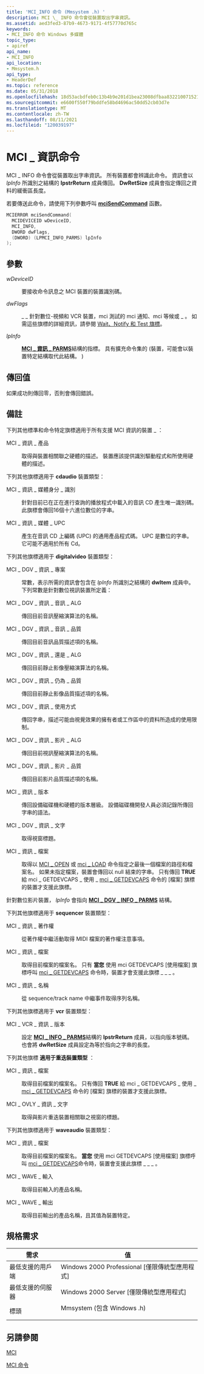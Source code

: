 ```yaml
---
title: 'MCI_INFO 命令 (Mmsystem .h) '
description: MCI \_ INFO 命令會從裝置取出字串資訊。
ms.assetid: aed3fed3-87b9-4673-9171-4f57770d765c
keywords:
- MCI_INFO 命令 Windows 多媒體
topic_type:
- apiref
api_name:
- MCI_INFO
api_location:
- Mmsystem.h
api_type:
- HeaderDef
ms.topic: reference
ms.date: 05/31/2018
ms.openlocfilehash: 18d53acbdfeb0c13b4b9e201d1bea23008dfbaa83221007152181fe685d09957
ms.sourcegitcommit: e6600f550f79bddfe58bd4696ac50dd52cb03d7e
ms.translationtype: MT
ms.contentlocale: zh-TW
ms.lasthandoff: 08/11/2021
ms.locfileid: "120039197"
---
```

# <a name="mci_info-command"></a>MCI \_ 資訊命令

MCI \_ INFO 命令會從裝置取出字串資訊。 所有裝置都會辨識此命令。 資訊會以 *lpInfo* 所識別之結構的 **lpstrReturn** 成員傳回。 **DwRetSize** 成員會指定傳回之資料的緩衝區長度。

若要傳送此命令，請使用下列參數呼叫 [**mciSendCommand**](/previous-versions//dd757160(v=vs.85)) 函數。


```C++
MCIERROR mciSendCommand(
  MCIDEVICEID wDeviceID, 
  MCI_INFO, 
  DWORD dwFlags, 
  (DWORD) (LPMCI_INFO_PARMS) lpInfo
);
```



## <a name="parameters"></a>參數

<dl> <dt>

<span id="wDeviceID"></span><span id="wdeviceid"></span><span id="WDEVICEID"></span>*wDeviceID*
</dt> <dd>

要接收命令訊息之 MCI 裝置的裝置識別碼。

</dd> <dt>

<span id="dwFlags"></span><span id="dwflags"></span><span id="DWFLAGS"></span>*dwFlags*
</dt> <dd>

\_ \_ 針對數位-視頻和 VCR 裝置，mci 測試的 mci 通知、mci 等候或 \_ 。 如需這些旗標的詳細資訊，請參閱 [Wait、Notify 和 Test 旗標](the-wait-notify-and-test-flags.md)。

</dd> <dt>

<span id="lpInfo"></span><span id="lpinfo"></span><span id="LPINFO"></span>*lpInfo*
</dt> <dd>

[**MCI \_ 資訊 \_ PARMS**](mci-info-parms.md)結構的指標。 具有擴充命令集的 (裝置，可能會以裝置特定結構取代此結構。 ) 

</dd> </dl>

## <a name="return-value"></a>傳回值

如果成功則傳回零，否則會傳回錯誤。

## <a name="remarks"></a>備註

下列其他標準和命令特定旗標適用于所有支援 MCI 資訊的裝置 \_ ：

<dl> <dt>

<span id="MCI_INFO_PRODUCT"></span><span id="mci_info_product"></span>MCI \_ 資訊 \_ 產品
</dt> <dd>

取得與裝置相關聯之硬體的描述。 裝置應該提供識別驅動程式和所使用硬體的描述。

</dd> </dl>

下列其他旗標適用于 **cdaudio** 裝置類型：

<dl> <dt>

<span id="MCI_INFO_MEDIA_IDENTITY"></span><span id="mci_info_media_identity"></span>MCI \_ 資訊 \_ 媒體身分 \_ 識別
</dt> <dd>

針對目前已在正在進行查詢的播放程式中載入的音訊 CD 產生唯一識別碼。 此旗標會傳回16個十六進位數位的字串。

</dd> <dt>

<span id="MCI_INFO_MEDIA_UPC"></span><span id="mci_info_media_upc"></span>MCI \_ 資訊 \_ 媒體 \_ UPC
</dt> <dd>

產生在音訊 CD 上編碼 (UPC) 的通用產品程式碼。 UPC 是數位的字串。 它可能不適用於所有 Cd。

</dd> </dl>

下列其他旗標適用于 **digitalvideo** 裝置類型：

<dl> <dt>

<span id="MCI_DGV_INFO_ITEM"></span><span id="mci_dgv_info_item"></span>MCI \_ DGV \_ 資訊 \_ 專案
</dt> <dd>

常數，表示所需的資訊會包含在 *lpInfo* 所識別之結構的 **dwItem** 成員中。 下列常數是針對數位視訊裝置所定義：

</dd> <dt>

<span id="MCI_DGV_INFO_AUDIO_ALG"></span><span id="mci_dgv_info_audio_alg"></span>MCI \_ DGV \_ 資訊 \_ 音訊 \_ ALG
</dt> <dd>

傳回目前音訊壓縮演算法的名稱。

</dd> <dt>

<span id="MCI_DGV_INFO_AUDIO_QUALITY"></span><span id="mci_dgv_info_audio_quality"></span>MCI \_ DGV \_ 資訊 \_ 音訊 \_ 品質
</dt> <dd>

傳回目前音訊品質描述項的名稱。

</dd> <dt>

<span id="MCI_DGV_INFO_STILL_ALG"></span><span id="mci_dgv_info_still_alg"></span>MCI \_ DGV \_ 資訊 \_ 還是 \_ ALG
</dt> <dd>

傳回目前靜止影像壓縮演算法的名稱。

</dd> <dt>

<span id="MCI_DGV_INFO_STILL_QUALITY"></span><span id="mci_dgv_info_still_quality"></span>MCI \_ DGV \_ 資訊 \_ 仍為 \_ 品質
</dt> <dd>

傳回目前靜止影像品質描述項的名稱。

</dd> <dt>

<span id="MCI_DGV_INFO_USAGE"></span><span id="mci_dgv_info_usage"></span>MCI \_ DGV \_ 資訊 \_ 使用方式
</dt> <dd>

傳回字串，描述可能由視覺效果的擁有者或工作區中的資料所造成的使用限制。

</dd> <dt>

<span id="MCI_DGV_INFO_VIDEO_ALG"></span><span id="mci_dgv_info_video_alg"></span>MCI \_ DGV \_ 資訊 \_ 影片 \_ ALG
</dt> <dd>

傳回目前視訊壓縮演算法的名稱。

</dd> <dt>

<span id="MCI_DGV_INFO_VIDEO_QUALITY"></span><span id="mci_dgv_info_video_quality"></span>MCI \_ DGV \_ 資訊 \_ 影片 \_ 品質
</dt> <dd>

傳回目前影片品質描述項的名稱。

</dd> <dt>

<span id="MCI_INFO_VERSION"></span><span id="mci_info_version"></span>MCI \_ 資訊 \_ 版本
</dt> <dd>

傳回設備磁碟機和硬體的版本層級。 設備磁碟機開發人員必須記錄所傳回字串的語法。

</dd> <dt>

<span id="MCI_DGV_INFO_TEXT"></span><span id="mci_dgv_info_text"></span>MCI \_ DGV \_ 資訊 \_ 文字
</dt> <dd>

取得視窗標題。

</dd> <dt>

<span id="MCI_INFO_FILE"></span><span id="mci_info_file"></span>MCI \_ 資訊 \_ 檔案
</dt> <dd>

取得以 [MCI \_ OPEN](mci-open.md) 或 [mci \_ LOAD](mci-load.md) 命令指定之最後一個檔案的路徑和檔案名。 如果未指定檔案，裝置會傳回以 null 結束的字串。 只有傳回 **TRUE** 給 mci \_ GETDEVCAPS \_ 使用 \_ [mci \_ GETDEVCAPS](mci-getdevcaps.md) 命令的 [檔案] 旗標的裝置才支援此旗標。

</dd> </dl>

針對數位影片裝置， *lpInfo* 會指向 [**MCI \_ DGV \_ INFO \_ PARMS**](/windows/desktop/api/Digitalv/ns-digitalv-mci_dgv_info_parmsa) 結構。

下列其他旗標適用于 **sequencer** 裝置類型：

<dl> <dt>

<span id="MCI_INFO_COPYRIGHT"></span><span id="mci_info_copyright"></span>MCI \_ 資訊 \_ 著作權
</dt> <dd>

從著作權中繼活動取得 MIDI 檔案的著作權注意事項。

</dd> <dt>

<span id="MCI_INFO_FILE"></span><span id="mci_info_file"></span>MCI \_ 資訊 \_ 檔案
</dt> <dd>

取得目前檔案的檔案名。 只有 **當您** 使用 mci GETDEVCAPS [使用檔案] 旗標呼叫 [mci \_ GETDEVCAPS](mci-getdevcaps.md) 命令時，裝置才會支援此旗標 \_ \_ \_ 。

</dd> <dt>

<span id="MCI_INFO_NAME"></span><span id="mci_info_name"></span>MCI \_ 資訊 \_ 名稱
</dt> <dd>

從 sequence/track name 中繼事件取得序列名稱。

</dd> </dl>

下列其他旗標適用于 **vcr** 裝置類型：

<dl> <dt>

<span id="MCI_VCR_INFO_VERSION"></span><span id="mci_vcr_info_version"></span>MCI \_ VCR \_ 資訊 \_ 版本
</dt> <dd>

設定 [**MCI \_ INFO \_ PARMS**](mci-info-parms.md)結構的 **lpstrReturn** 成員，以指向版本號碼。 也會將 **dwRetSize** 成員設定為等於指向之字串的長度。

</dd> </dl>

下列其他旗標 **適用于重迭裝置類型** ：

<dl> <dt>

<span id="MCI_INFO_FILE"></span><span id="mci_info_file"></span>MCI \_ 資訊 \_ 檔案
</dt> <dd>

取得目前檔案的檔案名。 只有傳回 **TRUE** 給 mci \_ GETDEVCAPS \_ 使用 \_ [mci \_ GETDEVCAPS](mci-getdevcaps.md) 命令的 [檔案] 旗標的裝置才支援此旗標。

</dd> <dt>

<span id="MCI_OVLY_INFO_TEXT"></span><span id="mci_ovly_info_text"></span>MCI \_ OVLY \_ 資訊 \_ 文字
</dt> <dd>

取得與影片重迭裝置相關聯之視窗的標題。

</dd> </dl>

下列其他旗標適用于 **waveaudio** 裝置類型：

<dl> <dt>

<span id="MCI_INFO_FILE"></span><span id="mci_info_file"></span>MCI \_ 資訊 \_ 檔案
</dt> <dd>

取得目前檔案的檔案名。 **當您** 使用 mci GETDEVCAPS [使用檔案] 旗標呼叫 [mci \_ GETDEVCAPS](mci-getdevcaps.md)命令時，裝置會支援此旗標 \_ \_ \_ 。

</dd> <dt>

<span id="MCI_WAVE_INPUT"></span><span id="mci_wave_input"></span>MCI \_ WAVE \_ 輸入
</dt> <dd>

取得目前輸入的產品名稱。

</dd> <dt>

<span id="MCI_WAVE_OUTPUT"></span><span id="mci_wave_output"></span>MCI \_ WAVE \_ 輸出
</dt> <dd>

取得目前輸出的產品名稱，且其值為裝置特定。

</dd> </dl>

## <a name="requirements"></a>規格需求



| 需求 | 值 |
|-------------------------------------|-----------------------------------------------------------------------------------------------------------|
| 最低支援的用戶端<br/> | Windows 2000 Professional \[僅限傳統型應用程式\]<br/>                                                |
| 最低支援的伺服器<br/> | Windows 2000 Server \[僅限傳統型應用程式\]<br/>                                                      |
| 標頭<br/>                   | <dl> <dt>Mmsystem (包含 Windows .h) </dt> </dl> |



## <a name="see-also"></a>另請參閱

<dl> <dt>

[MCI](mci.md)
</dt> <dt>

[MCI 命令](mci-commands.md)
</dt> </dl>

 

